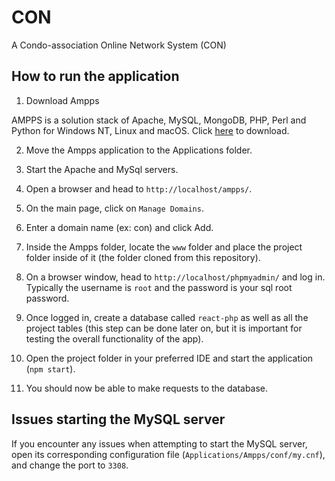 # CON
A Condo-association Online Network System (CON)

## How to run the application

1. Download Ampps

AMPPS is a solution stack of Apache, MySQL, MongoDB, PHP, Perl and Python for Windows NT, Linux and macOS. Click [here](https://ampps.com/downloads) to download.

2. Move the Ampps application to the Applications folder.

3. Start the Apache and MySql servers.

4. Open a browser and head to ```http://localhost/ampps/```.

5. On the main page, click on ```Manage Domains```.

6. Enter a domain name (ex: con) and click Add.

7. Inside the Ampps folder, locate the ```www``` folder and place the project folder inside of it (the folder cloned from this repository).

8. On a browser window, head to ```http://localhost/phpmyadmin/``` and log in. Typically the username is ```root``` and the password is your sql root password.

9. Once logged in, create a database called ```react-php``` as well as all the project tables (this step can be done later on, but it is important for testing the overall functionality of the app).

10. Open the project folder in your preferred IDE and start the application (```npm start```).

11. You should now be able to make requests to the database.

## Issues starting the MySQL server

If you encounter any issues when attempting to start the MySQL server, open its corresponding configuration file (```Applications/Ampps/conf/my.cnf```), and change the port to ```3308```.
